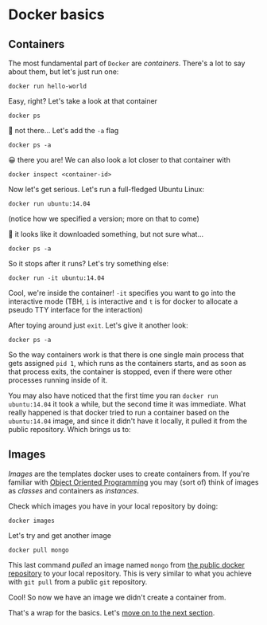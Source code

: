 # Docker basics

## Containers

The most fundamental part of `Docker` are *containers*. There's a lot to say about them, but let's just run one:

```
docker run hello-world
```

Easy, right? Let's take a look at that container

```
docker ps
```

🤔 not there... Let's add the `-a` flag

```
docker ps -a
```

😀 there you are! We can also look a lot closer to that container with

```
docker inspect <container-id>
```

Now let's get serious. Let's run a full-fledged Ubuntu Linux:

```
docker run ubuntu:14.04
```

(notice how we specified a version; more on that to come)

🤔 it looks like it downloaded something, but not sure what...

```
docker ps -a
```

So it stops after it runs? Let's try something else:

```
docker run -it ubuntu:14.04
```

Cool, we're inside the container! `-it` specifies you want to go into the interactive mode (TBH, `i` is interactive and `t` is for docker to allocate a pseudo TTY interface for the interaction)

After toying around just `exit`. Let's give it another look:

```
docker ps -a
```

So the way containers work is that there is one single main process that gets assigned `pid 1`, which runs as the containers starts, and as soon as that process exits, the container is stopped, even if there were other processes running inside of it.

You may also have noticed that the first time you ran `docker run ubuntu:14.04` it took a while, but the second time it was immediate. What really happened is that docker tried to run a container based on the `ubuntu:14.04` image, and since it didn't have it locally, it pulled it from the public repository. Which brings us to:

## Images

_Images_ are the templates docker uses to create containers from. If you're familiar with [Object Oriented Programming](https://en.wikipedia.org/wiki/Object-oriented_programming) you may (sort of) think of images as _classes_ and containers as _instances_.

Check which images you have in your local repository by doing:

```
docker images
```

Let's try and get another image

```
docker pull mongo
```
This last command _pulled_ an image named `mongo` from [the public docker repository](https://hub.docker.com) to your local repository. This is very similar to what you achieve with `git pull` from a public `git` repository.

Cool! So now we have an image we didn't create a container from.

That's a wrap for the basics. Let's [move on to the next section](https://github.com/gvilarino/docker-workshop/tree/master/1-running-containers).
